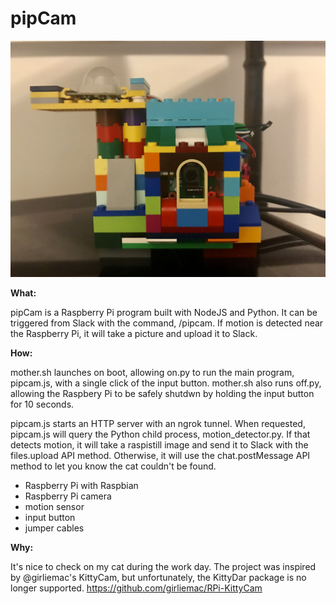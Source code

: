 # pipCam

![The Machine](https://github.com/ClarityMckenzie/pipCam/blob/master/pipcam.jpg)

<b>What:</b>

pipCam is a Raspberry Pi program built with NodeJS and Python. It can be triggered from Slack with the command, /pipcam. If motion is detected near the Raspberry Pi, it will take a picture and upload it to Slack.  

<b>How:</b>

mother.sh launches on boot, allowing on.py to run the main program, pipcam.js, with a single click of the input button. mother.sh also runs off.py, allowing the Raspbery Pi to be safely shutdwn by holding the input button for 10 seconds. 

pipcam.js starts an HTTP server with an ngrok tunnel. When requested, pipcam.js will query the Python child process, motion_detector.py. If that detects motion, it will take a raspistill image and send it to Slack with the files.upload API method. Otherwise, it will use the chat.postMessage API method to let you know the cat couldn't be found. 

- Raspberry Pi with Raspbian
- Raspberry Pi camera
- motion sensor
- input button 
- jumper cables

<b>Why:</b>

It's nice to check on my cat during the work day. The project was inspired by @girliemac's KittyCam, but unfortunately, the KittyDar package is no longer supported. https://github.com/girliemac/RPi-KittyCam

